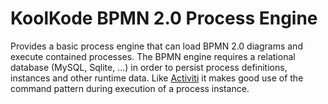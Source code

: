 # KoolKode BPMN 2.0 Process Engine

Provides a basic process engine that can load BPMN 2.0 diagrams and execute contained processes. The BPMN engine
requires a relational database (MySQL, Sqlite, ...) in order to persist process definitions, instances and other
runtime data. Like [Activiti](http://activiti.org/) it makes good use of the command pattern during execution
of a process instance.
